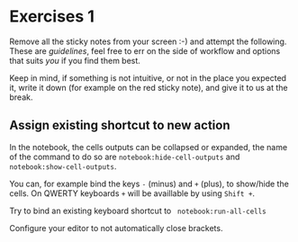 # Exercises 1

Remove all the sticky notes from your screen :-) and attempt the following.
These are _guidelines_, feel free to err on the side of workflow and
options that suits _you_ if you find them best.

Keep in mind, if something is not intuitive, or not in the place you expected
it, write it down (for example on the red sticky note), and give it to us at the
break.


## Assign existing shortcut to new action

In the notebook, the cells outputs can be collapsed or expanded, the name of the command to do so are `notebook:hide-cell-outputs` and `notebook:show-cell-outputs`. 

You can, for example bind the keys `-` (minus) and `+` (plus), to show/hide the cells. On QWERTY keyboards `+` will be availlable by using `Shift +`.

Try to bind an existing keyboard shortcut to ` notebook:run-all-cells`

Configure your editor to not automatically close brackets.